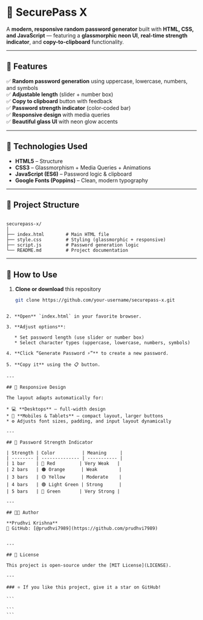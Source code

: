 
# 🔐 SecurePass X

A **modern, responsive random password generator** built with **HTML, CSS, and JavaScript** — featuring a **glassmorphic neon UI**, **real-time strength indicator**, and **copy-to-clipboard** functionality.  

---

## 🌟 Features

✅ **Random password generation** using uppercase, lowercase, numbers, and symbols  
✅ **Adjustable length** (slider + number box)  
✅ **Copy to clipboard** button with feedback  
✅ **Password strength indicator** (color-coded bar)  
✅ **Responsive design** with media queries  
✅ **Beautiful glass UI** with neon glow accents  

---

## 🧩 Technologies Used

- **HTML5** – Structure  
- **CSS3** – Glassmorphism + Media Queries + Animations  
- **JavaScript (ES6)** – Password logic & clipboard  
- **Google Fonts (Poppins)** – Clean, modern typography  

---

## 📂 Project Structure

```

securepass-x/
│
├── index.html        # Main HTML file
├── style.css         # Styling (glassmorphic + responsive)
├── script.js         # Password generation logic
└── README.md         # Project documentation

````

---

## 🚀 How to Use

1. **Clone or download** this repository  
   ```bash
   git clone https://github.com/your-username/securepass-x.git
````

2. **Open** `index.html` in your favorite browser.

3. **Adjust options**:

   * Set password length (use slider or number box)
   * Select character types (uppercase, lowercase, numbers, symbols)

4. **Click “Generate Password ⚡”** to create a new password.

5. **Copy it** using the 📋 button.

---

## 📱 Responsive Design

The layout adapts automatically for:

* 💻 **Desktops** — full-width design
* 📱 **Mobiles & Tablets** — compact layout, larger buttons
* ⚙️ Adjusts font sizes, padding, and input layout dynamically

---

## 🧠 Password Strength Indicator

| Strength | Color          | Meaning     |
| -------- | -------------- | ----------- |
| 1 bar    | 🔴 Red         | Very Weak   |
| 2 bars   | 🟠 Orange      | Weak        |
| 3 bars   | 🟡 Yellow      | Moderate    |
| 4 bars   | 🟢 Light Green | Strong      |
| 5 bars   | 💚 Green       | Very Strong |

---

## 🧑‍💻 Author

**Prudhvi Krishna**
💼 GitHub: [@prudhvi7989](https://github.com/prudhvi7989)


---

## 🪪 License

This project is open-source under the [MIT License](LICENSE).

---

### ⭐ If you like this project, give it a star on GitHub!

```

```
```

